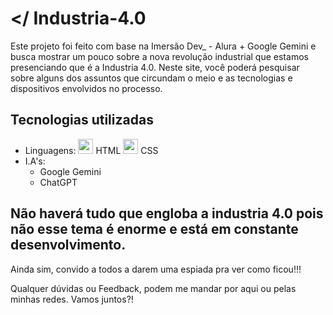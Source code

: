 # </ Industria-4.0
  Este projeto foi feito com base na Imersão Dev_ - Alura + Google Gemini e busca mostrar um pouco sobre a nova revolução industrial que estamos presenciando que é a Industria 4.0. Neste site, você poderá pesquisar sobre alguns dos assuntos que circundam o meio e as tecnologias e dispositivos envolvidos no processo. 

## Tecnologias utilizadas
* Linguagens:
<img src="https://img.icons8.com/color/48/000000/html-5.png" width="24" height="24" /> HTML
<img src="https://img.icons8.com/color/48/000000/css3.png" width="24" height="24" /> CSS
* I.A's:
  - Google Gemini
  - ChatGPT

## Não haverá tudo que engloba a industria 4.0 pois não esse tema é enorme e está em constante desenvolvimento.
Ainda sim, convido a todos a darem uma espiada pra ver como ficou!!!

Qualquer dúvidas ou Feedback, podem me mandar por aqui ou pelas minhas redes.
Vamos juntos?!

